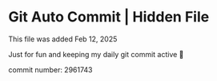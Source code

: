 # Git Auto Commit | Hidden File

This file was added Feb 12, 2025

Just for fun and keeping my daily git commit active 🤪

commit number: 2961743
